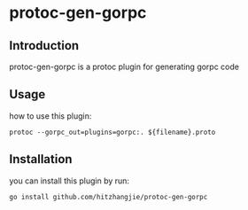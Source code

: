 # protoc-gen-gorpc

## Introduction
protoc-gen-gorpc is a protoc plugin for generating gorpc code

## Usage
how to use this plugin:

```
protoc --gorpc_out=plugins=gorpc:. ${filename}.proto
```

## Installation

you can install this plugin by run:

```
go install github.com/hitzhangjie/protoc-gen-gorpc
```
